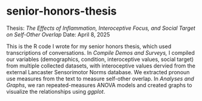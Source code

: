 # senior-honors-thesis
Thesis: _The Effects of Inflammation, Interoceptive Focus, and Social Target on Self-Other Overlap_
Date: April 8, 2025

This is the R code I wrote for my senior honors thesis, which used transcriptions of conversations. In _Compile Demos and Surveys,_ I compiled our variables (demographics, condition, interoceptive values, social target) from multiple collected datasets, with interoceptive values dervied from the external Lancaster Sensorimotor Norms database. We extracted pronoun use measures from the text to measure self-other overlap. In _Analyses and Graphs_, we ran repeated-measures ANOVA models and created graphs to visualize the relationships using _ggplot_.
